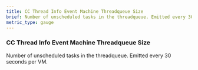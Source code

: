 ```yaml
---
title: CC Thread Info Event Machine Threadqueue Size
brief: Number of unscheduled tasks in the threadqueue. Emitted every 30 seconds per VM.
metric_type: gauge
---
```


### CC Thread Info Event Machine Threadqueue Size

Number of unscheduled tasks in the threadqueue. Emitted every 30 seconds per VM.